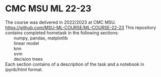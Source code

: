 # CMC MSU ML 22-23
The course was delivered in 2022/2023 at CMC MSU. https://github.com/MSU-ML-COURSE/ML-COURSE-22-23
This repository contains completed hometask in the following sections:  
&emsp;&emsp;numpy, pandas, matplotlib  
&emsp;&emsp;linear model  
&emsp;&emsp;knn  
&emsp;&emsp;svm  
&emsp;&emsp;decision trees  
Each section contains of a description of the task and a notebook in ipynb/html format.
